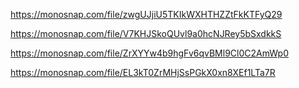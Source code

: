 https://monosnap.com/file/zwgUJjiU5TKIkWXHTHZZtFkKTFyQ29

https://monosnap.com/file/V7KHJSkoQUvl9a0hcNJRey5bSxdkkS

https://monosnap.com/file/ZrXYYw4b9hgFv6qvBMl9Cl0C2AmWp0

https://monosnap.com/file/EL3kT0ZrMHjSsPGkX0xn8XEf1LTa7R